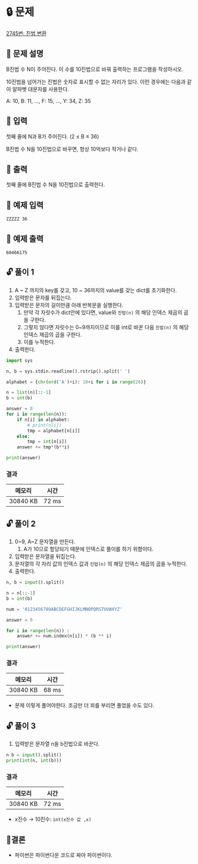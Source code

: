 # 🔒 문제

[2745번: 진법 변환](https://www.acmicpc.net/problem/2745)

## 📌 문제 설명

B진법 수 N이 주어진다. 이 수를 10진법으로 바꿔 출력하는 프로그램을 작성하시오.

10진법을 넘어가는 진법은 숫자로 표시할 수 없는 자리가 있다. 이런 경우에는 다음과 같이 알파벳 대문자를 사용한다.

A: 10, B: 11, ..., F: 15, ..., Y: 34, Z: 35

## 🔎 입력

첫째 줄에 N과 B가 주어진다. (2 ≤ B ≤ 36)

B진법 수 N을 10진법으로 바꾸면, 항상 10억보다 작거나 같다.

## 🔎 출력

첫째 줄에 B진법 수 N을 10진법으로 출력한다.

## 📄 예제 입력

```
ZZZZZ 36
```

## 📄 예제 출력

```
60466175
```

## 🔓 풀이 1

1. A ~ Z 까지의 key를 갖고, 10 ~ 36까지의 value를 갖는 dict를 초기화한다.
2. 입력받은 문자를 뒤집는다. 
3. 입력받은 문자의 길이만큼 아래 반복문을 실행한다. 
    1. 만약 각 자릿수가 dict안에 있다면, value와 `진법(n)` 의 해당 인덱스 제곱의 곱을 구한다.
    2. 그렇지 않다면 자릿수는 0~9까지이므로 이를 int로 바꾼 다음 `진법(n)` 의 해당 인덱스 제곱의 곱을 구한다.
    3. 이를 누적한다.
4. 출력한다. 

```python
import sys

n, b = sys.stdin.readline().rstrip().split(' ')

alphabet = {chr(ord('A')+i): 10+i for i in range(26)} 

n = list(n)[::-1]
b = int(b)

answer = 0
for i in range(len(n)):
    if n[i] in alphabet:
        # print(n[i])
        tmp = alphabet[n[i]]
    else:
        tmp = int(n[i])
    answer += tmp*(b**i)

print(answer)
```

### **결과**

| 메모리 | 시간 |
| --- | --- |
| 30840 KB | 72 ms |

## 🔓 풀이 2

1. 0~9, A~Z 문자열을 만든다.
    1. A가 10으로 할당되기 때문에 인덱스로 풀이를 하기 위함이다.
2. 입력받은 문자열을 뒤집는다.
3. 문자열의 각 자리 값의 인덱스 값과 `진법(n)` 의 해당 인덱스 제곱의 곱을 누적한다.
4. 출력한다.

```python
n, b = input().split()

n = n[::-1]
b = int(b)

num = '0123456789ABCDEFGHIJKLMNOPQRSTUVWXYZ'

answer = 0

for i in range(len(n)) :
    answer += num.index(n[i]) * (b ** i)

print(answer)
```

### **결과**

| 메모리 | 시간 |
| --- | --- |
| 30840 KB | 68 ms |
- 문제 이렇게 풀어야한다. 조금만 더 꾀를 부리면 풀었을 수도 있다.

## 🔓 풀이 3

1. 입력받은 문자열 n을 b진법으로 바꾼다. 

```python
n b = input().split()
print(int(n, int(b)))
```

### **결과**

| 메모리 | 시간 |
| --- | --- |
| 30840 KB | 72 ms |
- x진수 → 10진수: `int(x진수 값 ,x)`

## 📎결론

- 파이썬은 파이썬다운 코드로 짜야 파이썬이다.